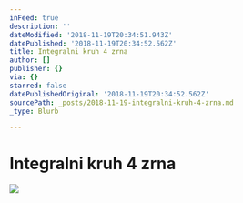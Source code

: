 ```yaml
---
inFeed: true
description: ''
dateModified: '2018-11-19T20:34:51.943Z'
datePublished: '2018-11-19T20:34:52.562Z'
title: Integralni kruh 4 zrna
author: []
publisher: {}
via: {}
starred: false
datePublishedOriginal: '2018-11-19T20:34:52.562Z'
sourcePath: _posts/2018-11-19-integralni-kruh-4-zrna.md
_type: Blurb

---
```

# Integralni kruh 4 zrna
![](https://the-grid-user-content.s3-us-west-2.amazonaws.com/6cd65130-33f1-46bb-b165-1eaaa275e6c2.jpg)